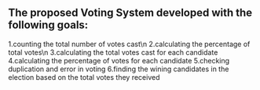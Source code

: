 ## The proposed Voting System developed with the following goals:

1.counting the total number of votes cast\n
2.calculating the percentage of total votes\n
3.calculating the total votes cast for each candidate
4.calculating the percentage of votes for each candidate
5.checking duplication and error in voting
6.finding the wining candidates in the election based on the total votes they received
